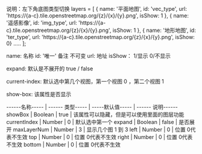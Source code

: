 
说明：左下角底图类型切换
layers = [
        { name: '平面地图', id: 'vec_type', url: 'https://{a-c}.tile.openstreetmap.org/{z}/{x}/{y}.png', isShow: 1 },
        { name: '遥感影像', id: 'img_type', url: 'https://{a-c}.tile.openstreetmap.org/{z}/{x}/{y}.png', isShow: 1 },
        { name: '地形地图', id: 'ter_type', url: 'https://{a-c}.tile.openstreetmap.org/{z}/{x}/{y}.png', isShow: 0}
         .....
     ];
      
name: 名称
id: '唯一' 备注 不可变
url: 地址
isShow： 1/显示 0/不显示


<layers-box :expand="true"  :bottom="10" :left="10" ></layers-box>

expand: 默认是不展开的 true / false

 <layers-box :current-index="1"  :bottom="10" :left="10" />
 
 current-index: 默认选中第几个视图，第一个视图 0 ，第二个视图 1
 
<layers-box :show-box="true"  :bottom="10" :left="10" />
show-box: 该属性是否显示

------名称----- | ------ 类型----- | -----默认值----- | ------ 说明------
showBox         | Boolean          | true             | 该属性可以隐藏，但是可以使用里面的图层功能
currentIndex    | Number           | 0                | 默认选中第一个
expand          | Boolean          | false            | 是否展开
maxLayerNum     | Number           | 3                | 显示几个图 1 到 3
left            | Number           | 0                | 位置 0代表不生效
top             | Number           | 0                | 位置 0代表不生效
right           | Number           | 0                | 位置 0代表不生效
bottom          | Number           | 0                | 位置 0代表不生效
